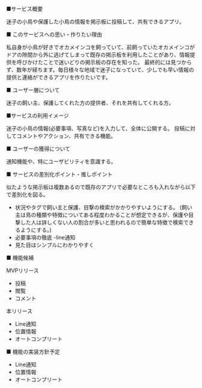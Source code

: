 ■サービス概要

迷子の小鳥や保護した小鳥の情報を掲示板に投稿して、共有できるアプリ。

■ このサービスへの思い・作りたい理由

私自身が小鳥が好きでオカメインコを飼っていて、前飼っていたオカメインコがドアの隙間から外に逃げてしまって既存の掲示板を利用したことがあり、情報提供を呼びかけたことで迷いどりの掲示板の存在を知った。 最終的には見つからず、数年が経ちます。毎日様々な地域で迷子になっていて、少しでも早い情報の提供と連絡ができるアプリを作りたいです。

■ ユーザー層について

迷子の飼い主、保護してくれた方の提供者、それを共有してくれる方。

■サービスの利用イメージ

迷子の小鳥の情報(必要事項、写真など)を入力して、全体に公開する。 投稿に対してコメントやアクション、共有できる機能。

■ ユーザーの獲得について

通知機能や、特にユーザビリティを意識する。

■ サービスの差別化ポイント・推しポイント

似たような掲示板は複数あるので既存のアプリで必要なところも入れながら以下で差別化を図る。 
- 状況やタグで飼い主と保護、目撃の検索がかかりやすいようにする。
(飼い主は鳥の種類や特徴についてある程度わかることが想定できるが、保護や目撃した人は詳しくない人の割合が多いと思われるので簡単な特徴で検索できるようにする。)
- 必要事項の徹底 -line通知 
- 見た目はシンプルにわかりやすく

■ 機能候補

MVPリリース
- 投稿
- 閲覧
- コメント

本リリース
- Line通知
- 位置情報
- オートコンプリート

■ 機能の実装方針予定

- Line通知
- 位置情報
- オートコンプリート